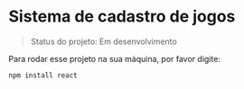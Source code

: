 # Sistema de cadastro de jogos 

> Status do projeto: Em desenvolvimento

Para rodar esse projeto na sua máquina, por favor digite: 

```
npm install react
```
